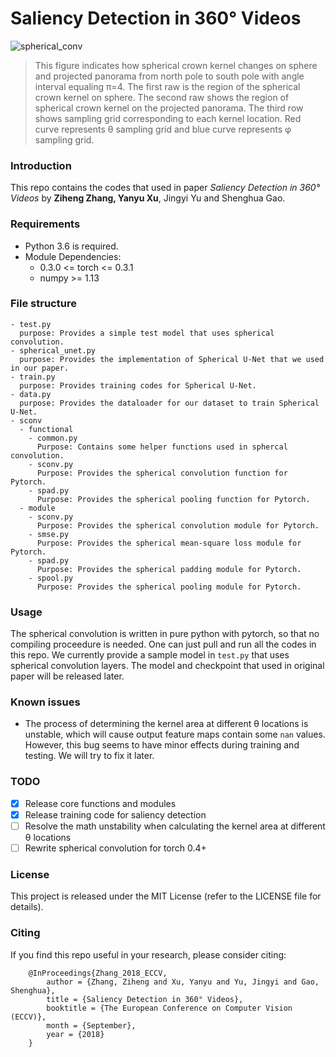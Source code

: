 # Saliency Detection in 360° Videos
![spherical_conv](https://preview.ibb.co/dS2vgz/Picture1.png)

> This figure indicates how spherical crown kernel changes on sphere and projected panorama from north pole to south pole with angle interval equaling π=4. The first raw is the region of the spherical crown kernel on sphere. The second raw shows the region of spherical crown kernel on the projected panorama. The third row shows sampling grid corresponding to each kernel location. Red curve represents θ sampling grid and blue curve represents φ sampling grid.

### Introduction
This repo contains the codes that used in paper *Saliency Detection in 360° Videos* by **Ziheng Zhang, Yanyu Xu**, Jingyi Yu and Shenghua Gao.

### Requirements
  - Python 3.6 is required.
  - Module Dependencies:
    - 0.3.0 <= torch <= 0.3.1 
    - numpy >= 1.13
  
### File structure
```
- test.py
  purpose: Provides a simple test model that uses spherical convolution.
- spherical_unet.py
  purpose: Provides the implementation of Spherical U-Net that we used in our paper.
- train.py
  purpose: Provides training codes for Spherical U-Net.
- data.py
  purpose: Provides the dataloader for our dataset to train Spherical U-Net.
- sconv
  - functional
    - common.py
      Purpose: Contains some helper functions used in sphercal convolution.
    - sconv.py
      Purpose: Provides the spherical convolution function for Pytorch.
    - spad.py
      Purpose: Provides the spherical pooling function for Pytorch.
  - module
    - sconv.py
      Purpose: Provides the spherical convolution module for Pytorch.
    - smse.py
      Purpose: Provides the spherical mean-square loss module for Pytorch.
    - spad.py
      Purpose: Provides the spherical padding module for Pytorch.
    - spool.py
      Purpose: Provides the spherical pooling module for Pytorch.
```

### Usage
  The spherical convolution is written in pure python with pytorch, so that no compiling proceedure is needed. One can just pull and run all the codes in this repo. We currently provide a sample model in `test.py` that uses spherical convolution layers. The model and checkpoint that used in original paper will be released later.
  
### Known issues
  - The process of determining the kernel area at different θ locations is unstable, which will cause output feature maps contain some `nan` values. However, this bug seems to have minor effects during training and testing. We will try to fix it later.
  
### TODO
  - [x] Release core functions and modules
  - [x] Release training code for saliency detection
  - [ ] Resolve the math unstability when calculating the kernel area at different θ locations
  - [ ] Rewrite spherical convolution for torch 0.4+

### License

This project is released under the MIT License (refer to the LICENSE file for details).

### Citing

If you find this repo useful in your research, please consider citing:
```
    @InProceedings{Zhang_2018_ECCV,
        author = {Zhang, Ziheng and Xu, Yanyu and Yu, Jingyi and Gao, Shenghua},
        title = {Saliency Detection in 360° Videos},
        booktitle = {The European Conference on Computer Vision (ECCV)},
        month = {September},
        year = {2018}
    }
```
